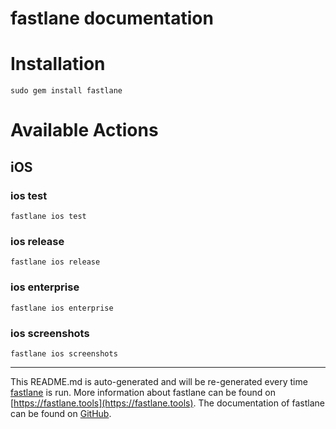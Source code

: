 fastlane documentation
================
# Installation
```
sudo gem install fastlane
```
# Available Actions
## iOS
### ios test
```
fastlane ios test
```

### ios release
```
fastlane ios release
```

### ios enterprise
```
fastlane ios enterprise
```

### ios screenshots
```
fastlane ios screenshots
```


----

This README.md is auto-generated and will be re-generated every time [fastlane](https://fastlane.tools) is run.
More information about fastlane can be found on [https://fastlane.tools](https://fastlane.tools).
The documentation of fastlane can be found on [GitHub](https://github.com/fastlane/fastlane/tree/master/fastlane).
